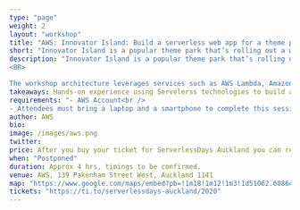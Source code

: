 ```yaml
---
type: "page"
weight: 2
layout: "workshop"
title: "AWS: Innovator Island: Build a serverless web app for a theme park"
short: "Innovator Island is a popular theme park that’s rolling out a web app for thousands of visitors. The app provides wait times, ride photos, notification alerts, and language translation for visitors. However, the lead developer has disappeared and, in this workshop, you’re part of a development team that’s assembling the pieces left behind. Learn and practice building a scalable serverless web app with limited development resources."
description: "Innovator Island is a popular theme park that’s rolling out a web app for thousands of visitors. The app provides wait times, ride photos, notification alerts, and language translation for visitors. However, the lead developer has disappeared and, in this workshop, you’re part of a development team that’s assembling the pieces left behind. Learn and practice building a scalable serverless web app with limited development resources.
<BR>

The workshop architecture leverages services such as AWS Lambda, Amazon API Gateway, AWS SAM CLI, Amazon S3, Amazon DynamoDB, IoT Core, and Amazon EventBridge. No previous serverless knowledge is required but a knowledge of the AWS Management Console is helpful."
takeaways: Hands-on experience using Servelerss technologies to build a functional application.
requirements: "- AWS Account<br />
- Attendees must bring a laptop and a smartphone to complete this session."
author: AWS
bio: 
image: /images/aws.png
twitter: 
price: After you buy your ticket for ServerlessDays Auckland you can register for a workshop without any additional cost. Information will be sent to you in a confirmation email.
when: "Postponed"
duration: Approx 4 hrs, timings to be confirmed.
venue: AWS, 139 Pakenham Street West, Auckland 1141
map: "https://www.google.com/maps/embed?pb=!1m18!1m12!1m3!1d51062.60864011316!2d174.74225142841667!3d-36.880466062468216!2m3!1f0!2f0!3f0!3m2!1i1024!2i768!4f13.1!3m3!1m2!1s0x6d0d47015cba26fb%3A0xad64af28a0dfd2a7!2sAWS!5e0!3m2!1sen!2snz!4v1578826071621!5m2!1sen!2snz"
tickets: "https://ti.to/serverlessdays-auckland/2020"
---
```


